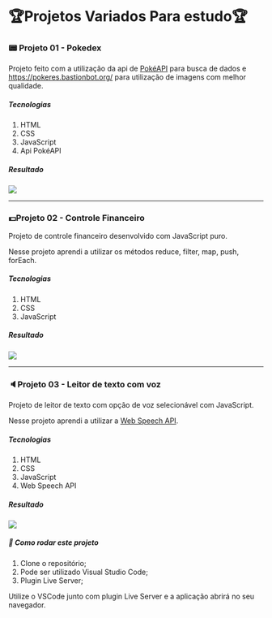 # :trophy:Projetos Variados Para estudo:trophy:



### :pager: Projeto 01 - Pokedex

Projeto feito com a utilização da api de [PokéAPI](https://pokeapi.co/) para busca de dados e https://pokeres.bastionbot.org/ para utilização de imagens com melhor qualidade.

##### Tecnologias

1. HTML
2. CSS
3. JavaScript
4. Api PokéAPI

##### Resultado

![](https://github.com/NiksonDiniz/variosProjetos/blob/master/imagensDosProjetos/projetoPokedex.PNG)

------

### :dollar:Projeto 02 - Controle Financeiro

Projeto de controle financeiro desenvolvido com JavaScript puro.

Nesse projeto aprendi a utilizar os métodos reduce, filter, map, push, forEach.

##### Tecnologias

1. HTML
2. CSS
3. JavaScript

##### Resultado

![](https://github.com/NiksonDiniz/variosProjetos/blob/master/imagensDosProjetos/controleFinanceiro.png)

------

### :speaker:Projeto 03 - Leitor de texto com voz

Projeto de leitor de texto com opção de voz selecionável com JavaScript.

Nesse projeto aprendi a utilizar a [Web Speech API](https://developer.mozilla.org/en-US/docs/Web/API/Web_Speech_API).

##### Tecnologias

1. HTML
2. CSS
3. JavaScript
4. Web Speech API

##### Resultado

![](https://github.com/NiksonDiniz/variosProjetos/blob/master/imagensDosProjetos/Leitor.png)



##### 🚀 Como rodar este projeto

1. Clone o repositório;
2. Pode ser utilizado Visual Studio Code;
3. Plugin Live Server;

Utilize o VSCode junto com plugin Live Server e a aplicação abrirá no seu navegador.
